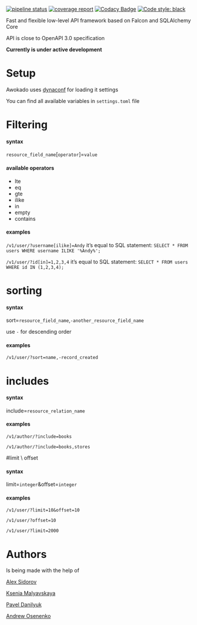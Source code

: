 [![pipeline status](https://gitlab.com/5783354/awokado/badges/master/pipeline.svg)](https://gitlab.com/5783354/awokado/commits/master)
[![coverage report](https://gitlab.com/5783354/awokado/badges/master/coverage.svg)](https://gitlab.com/5783354/awokado/commits/master)
[![Codacy Badge](https://api.codacy.com/project/badge/Grade/349840fc0f144baba98aa04ad19bc10a)](https://www.codacy.com/app/5783354/awokado?utm_source=gitlab.com&amp;utm_medium=referral&amp;utm_content=5783354/awokado&amp;utm_campaign=Badge_Grade)
[![Code style: black](https://img.shields.io/badge/code%20style-black-000000.svg)](https://github.com/ambv/black)

Fast and flexible low-level API framework based on Falcon and SQLAlchemy Core

API is close to OpenAPI 3.0 specification

**Currently is under active development**

# Setup

Awokado uses [dynaconf](https://github.com/rochacbruno/dynaconf/) for loading it settings

You can find all available variables in `settings.toml` file

# Filtering
#### syntax
`resource_field_name`\[`operator`\]=`value`
#### available operators
* lte
* eq
* gte
* ilike
* in
* empty
* contains

#### examples
`/v1/user/?username[ilike]=Andy`
it’s equal to SQL statement: `SELECT * FROM users WHERE username ILIKE '%Andy%';`

`/v1/user/?id[in]=1,2,3,4`
it’s equal to SQL statement: `SELECT * FROM users WHERE id IN (1,2,3,4);`

# sorting
#### syntax

sort=`resource_field_name`,`-another_resource_field_name`

use `-` for descending order
#### examples
`/v1/user/?sort=name,-record_created`

# includes

#### syntax
include=`resource_relation_name`

#### examples

`/v1/author/?include=books`

`/v1/author/?include=books,stores`

#limit \ offset
#### syntax

limit=`integer`&offset=`integer`

#### examples
`/v1/user/?limit=10&offset=10`

`/v1/user/?offset=10`

`/v1/user/?limit=2000`

# Authors
Is being made with the help of
 
[Alex Sidorov](mailto:alex.n.sidorov@gmail.com)

[Ksenia Malyavskaya](mailto:ksenia.malyavskaya@upsilonit.com)

[Pavel Danilyuk](mailto:pavel.danilyuk@upsilonit.com)

[Andrew Osenenko](mailto:andrew.osenenko@upsilonit.com)
